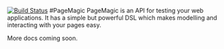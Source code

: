 [![Build Status](https://travis-ci.org/Ladtech/page_magic.png)](https://travis-ci.org/Ladtech/page_magic)
#PageMagic 
PageMagic is an API for testing your web applications. It has a simple but powerful DSL which makes modelling and interacting with your pages easy.

More docs coming soon.
